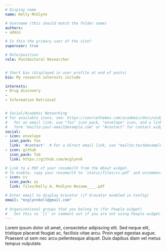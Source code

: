 ```yaml
---
# Display name
name: Kelly McGlynn

# Username (this should match the folder name)
authors:
- admin

# Is this the primary user of the site?
superuser: true

# Role/position
role: Postdoctoral Researcher


# Short bio (displayed in user profile at end of posts)
bio: My research interests include 

interests:
- Drug discovery
- 
- Information Retrieval


# Social/Academic Networking
# For available icons, see: https://sourcethemes.com/academic/docs/widgets/#icons
#   For an email link, use "fas" icon pack, "envelope" icon, and a link in the
#   form "mailto:your-email@example.com" or "#contact" for contact widget.
social:
- icon: envelope
  icon_pack: fas
  link: '#contact'  # For a direct email link, use "mailto:test@example.org".
- icon: github
  icon_pack: fab
  link: https://github.com/mcglynnk

# Link to a PDF of your resume/CV from the About widget.
# To enable, copy your resume/CV to `static/files/cv.pdf` and uncomment the lines below. 
- icon: cv
  icon_pack: ai
  link: files/Kelly A. McGlynn Resume____.pdf

# Enter email to display Gravatar (if Gravatar enabled in Config)
email: "mcglynnkell@gmail.com"
  
# Organizational groups that you belong to (for People widget)
#   Set this to `[]` or comment out if you are not using People widget.  
---
```


Lorem ipsum dolor sit amet, consectetur adipiscing elit. Sed neque elit, tristique placerat feugiat ac, facilisis vitae arcu. Proin eget egestas augue. Praesent ut sem nec arcu pellentesque aliquet. Duis dapibus diam vel metus tempus vulputate. 
